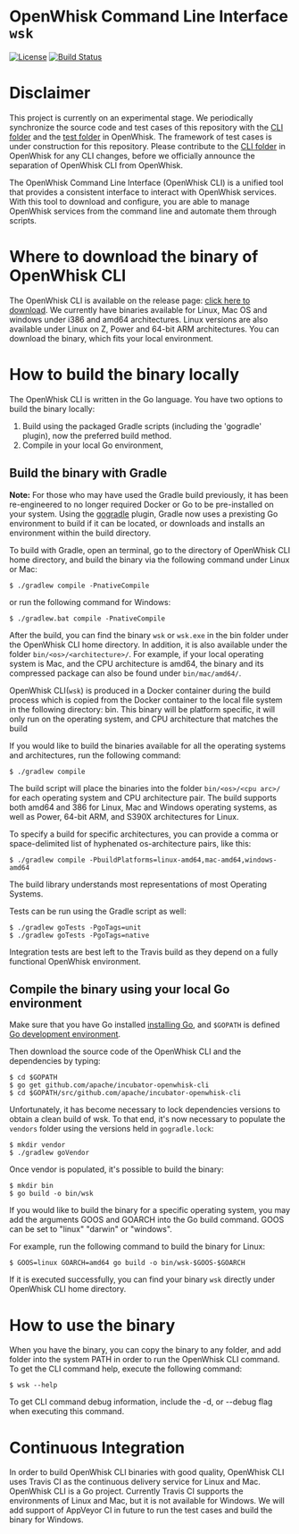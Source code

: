 # OpenWhisk Command Line Interface `wsk`
[![License](https://img.shields.io/badge/license-Apache--2.0-blue.svg)](http://www.apache.org/licenses/LICENSE-2.0)
[![Build Status](https://travis-ci.org/apache/incubator-openwhisk-cli.svg?branch=master)](https://travis-ci.org/apache/incubator-openwhisk-cli)

# Disclaimer

This project is currently on an experimental stage. We periodically synchronize
the source code and test cases of this repository with the [CLI
folder](https://github.com/apache/incubator-openwhisk/tree/master/tools/cli/go-whisk-cli)
and the [test
folder](https://github.com/apache/incubator-openwhisk/tree/master/tests) in
OpenWhisk. The framework of test cases is under construction for this
repository. Please contribute to the [CLI
folder](https://github.com/apache/incubator-openwhisk/tree/master/tools/cli/go-whisk-cli)
in OpenWhisk for any CLI changes, before we officially announce the separation
of OpenWhisk CLI from OpenWhisk.

The OpenWhisk Command Line Interface (OpenWhisk CLI) is a unified tool that
provides a consistent interface to interact with OpenWhisk services. With this
tool to download and configure, you are able to manage OpenWhisk services from
the command line and automate them through scripts.

# Where to download the binary of OpenWhisk CLI

The OpenWhisk CLI is available on the release page: [click here to
download](https://github.com/apache/incubator-openwhisk-cli/releases). We
currently have binaries available for Linux, Mac OS and windows under i386 and
amd64 architectures.  Linux versions are also available under Linux on Z, Power
and 64-bit ARM architectures.  You can download the binary, which fits your
local environment.

# How to build the binary locally

The OpenWhisk CLI is written in the Go language. You have two options to build
the binary locally:

1.  Build using the packaged Gradle scripts (including the 'gogradle' plugin),
now the preferred build method.
2.  Compile in your local Go environment,

## Build the binary with Gradle

**Note:** For those who may have used the Gradle build previously, it has been
re-engineered to no longer required Docker or Go to be pre-installed on your
system.  Using the [gogradle](https://github.com/gogradle/gogradle) plugin,
Gradle now uses a prexisting Go environment to build if it can be located, or
downloads and installs an environment within the build directory.

To build with Gradle, open an terminal, go to the directory of OpenWhisk CLI
home directory, and build the binary via the following command under Linux or
Mac:

```
$ ./gradlew compile -PnativeCompile
```

or run the following command for Windows:

```
$ ./gradlew.bat compile -PnativeCompile
```

After the build, you can find the binary `wsk` or `wsk.exe` in the bin folder
under the OpenWhisk CLI home directory. In addition, it is also available under
the folder `bin/<os>/<architecture>/`. For example, if your local operating
system is Mac, and the CPU architecture is amd64, the binary and its compressed
package can also be found under `bin/mac/amd64/`.

OpenWhisk CLI(`wsk`) is produced in a Docker container during the build process
which is copied from the Docker container to the local file system in the
following directory: bin. This binary will be platform specific, it will only
run on the operating system, and CPU architecture that matches the build


If you would like to build the binaries available for all the operating systems
and architectures, run the following command:

```
$ ./gradlew compile
```

The build script will place the binaries into the folder `bin/<os>/<cpu arc>/`
for each operating system and CPU architecture pair. The build supports both
amd64 and 386 for Linux, Mac and Windows operating systems, as well as Power,
64-bit ARM, and S390X architectures for Linux.

To specify a build for specific architectures, you can provide a comma or
space-delimited list of hyphenated os-architecture pairs, like this:

```
$ ./gradlew compile -PbuildPlatforms=linux-amd64,mac-amd64,windows-amd64
```

The build library understands most representations of most Operating Systems.

Tests can be run using the Gradle script as well:

```
$ ./gradlew goTests -PgoTags=unit
$ ./gradlew goTests -PgoTags=native
```

Integration tests are best left to the Travis build as they depend on a fully
functional OpenWhisk environment.

## Compile the binary using your local Go environment

Make sure that you have Go installed [installing
Go](https://golang.org/doc/install), and `$GOPATH` is defined [Go development
environment](https://golang.org/doc/code.html).

Then download the source code of the OpenWhisk CLI and the dependencies by
typing:

```
$ cd $GOPATH
$ go get github.com/apache/incubator-openwhisk-cli
$ cd $GOPATH/src/github.com/apache/incubator-openwhisk-cli
```

Unfortunately, it has become necessary to lock dependencies versions to obtain a
clean build of wsk.  To that end, it's now necessary to populate the `vendors`
folder using the versions held in `gogradle.lock`:

```
$ mkdir vendor
$ ./gradlew goVendor
```

Once vendor is populated, it's possible to build the binary:

```
$ mkdir bin
$ go build -o bin/wsk
```

If you would like to build the binary for a specific operating system, you may
add the arguments GOOS and GOARCH into the Go build command. GOOS can
be set to "linux" "darwin" or "windows".

For example, run the following command to build the binary for Linux:

```
$ GOOS=linux GOARCH=amd64 go build -o bin/wsk-$GOOS-$GOARCH
```

If it is executed successfully, you can find your binary `wsk` directly under
OpenWhisk CLI home directory.

# How to use the binary

When you have the binary, you can copy the binary to any folder, and add folder
into the system PATH in order to run the OpenWhisk CLI command. To get the CLI
command help, execute the following command:

```
$ wsk --help
```

To get CLI command debug information, include the -d, or --debug flag when
executing this command.

# Continuous Integration

In order to build OpenWhisk CLI binaries with good quality, OpenWhisk CLI uses
Travis CI as the continuous delivery service for Linux and Mac. OpenWhisk CLI is
a Go project. Currently Travis CI supports the environments of Linux and Mac,
but it is not available for Windows. We will add support of AppVeyor CI in
future to run the test cases and build the binary for Windows.
